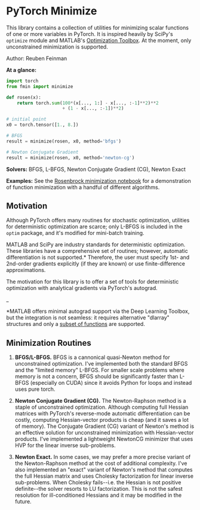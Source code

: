 # PyTorch Minimize

This library contains a collection of utilities for minimizing scalar functions of one or more variables in PyTorch. 
It is inspired heavily by SciPy's `optimize` module and MATLAB's [Optimization Toolbox](https://www.mathworks.com/products/optimization.html). 
At the moment, only unconstrained minimization is supported.

Author: Reuben Feinman

__At a glance:__

```python
import torch
from fmin import minimize

def rosen(x):
    return torch.sum(100*(x[..., 1:] - x[..., :-1]**2)**2 
                     + (1 - x[..., :-1])**2)

# initial point
x0 = torch.tensor([1., 8.])

# BFGS
result = minimize(rosen, x0, method='bfgs')

# Newton Conjugate Gradient
result = minimize(rosen, x0, method='newton-cg')
```

__Solvers:__ BFGS, L-BFGS, Newton Conjugate Gradient (CG), Newton Exact

__Examples:__ See the [Rosenbrock minimization notebook](https://github.com/rfeinman/pytorch-minimize/blob/master/examples/rosen_minimize.ipynb) for a demonstration of function minimization with a handful of different algorithms.

## Motivation
Although PyTorch offers many routines for stochastic optimization, utilities for deterministic optimization are scarce; only L-BFGS is included in the `optim` package, and it's modified for mini-batch training.

MATLAB and SciPy are industry standards for deterministic optimization. 
These libraries have a comprehensive set of routines; however, automatic differentiation is not supported.* 
Therefore, the user must specify 1st- and 2nd-order gradients explicitly (if they are known) or use finite-difference approximations.

The motivation for this library is to offer a set of tools for deterministic optimization with analytical gradients via PyTorch's autograd.

_

*MATLAB offers minimal autograd support via the Deep Learning Toolbox, but the integration is not seamless: it requires alternative "dlarray" structures and only a [subset of functions](https://www.mathworks.com/help/deeplearning/ug/list-of-functions-with-dlarray-support.html) are supported.

## Minimization Routines

1. __BFGS/L-BFGS.__ BFGS is a cannonical quasi-Newton method for unconstrained optimization. I've implemented both the standard BFGS and the "limited memory" L-BFGS. For smaller scale problems where memory is not a concern, BFGS should be significantly faster than L-BFGS (especially on CUDA) since it avoids Python for loops and instead uses pure torch.
   
2. __Newton Conjugate Gradient (CG).__ The Newton-Raphson method is a staple of unconstrained optimization. Although computing full Hessian matrices with PyTorch's reverse-mode automatic differentiation can be costly, computing Hessian-vector products is cheap (and it saves a lot of memory). The Conjugate Gradient (CG) variant of Newton's method is an effective solution for unconstrained minimization with Hessian-vector products. I've implemented a lightweight NewtonCG minimizer that uses HVP for the linear inverse sub-problems.

3. __Newton Exact.__ In some cases, we may prefer a more precise variant of the Newton-Raphson method at the cost of additional complexity. I've also implemented an "exact" variant of Newton's method that computes the full Hessian matrix and uses Cholesky factorization for linear inverse sub-problems. When Cholesky fails--i.e. the Hessian is not positive definite--the solver resorts to LU factorization. This is not the safest resolution for ill-conditioned Hessians and it may be modified in the future.

